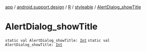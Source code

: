 [app](../../../index.md) / [android.support.design](../../index.md) / [R](../index.md) / [styleable](index.md) / [AlertDialog_showTitle](./-alert-dialog_show-title.md)

# AlertDialog_showTitle

`static val AlertDialog_showTitle: `[`Int`](https://kotlinlang.org/api/latest/jvm/stdlib/kotlin/-int/index.html)
`static val AlertDialog_showTitle: `[`Int`](https://kotlinlang.org/api/latest/jvm/stdlib/kotlin/-int/index.html)